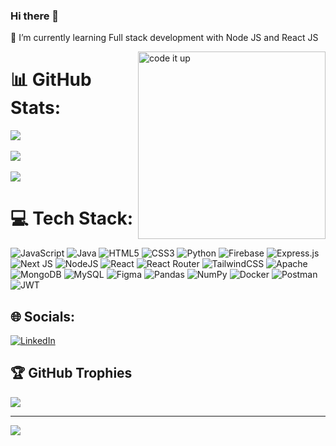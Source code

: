 ### Hi there 👋

🌱 I’m currently learning Full stack development with Node JS and React JS<br>

<img align = "right" alt = "code it up" width="300"  src = "https://media.tenor.com/_DOBjnGspYAAAAAM/code-coding.gif" />

# 📊 GitHub Stats:
![](https://github-readme-stats.vercel.app/api?username=Chaubeyankit&theme=dark&hide_border=false&include_all_commits=false&count_private=true)<br/><br/>
![](https://github-readme-streak-stats.herokuapp.com/?user=Chaubeyankit&theme=dark&hide_border=false)<br/><br/>
![](https://github-readme-stats.vercel.app/api/top-langs/?username=Chaubeyankit&theme=dark&hide_border=false&include_all_commits=false&count_private=true&layout=compact)

# 💻 Tech Stack:
![JavaScript](https://img.shields.io/badge/javascript-%23323330.svg?style=flat&logo=javascript&logoColor=%23F7DF1E) ![Java](https://img.shields.io/badge/java-%23ED8B00.svg?style=flat&logo=java&logoColor=white) ![HTML5](https://img.shields.io/badge/html5-%23E34F26.svg?style=flat&logo=html5&logoColor=white) ![CSS3](https://img.shields.io/badge/css3-%231572B6.svg?style=flat&logo=css3&logoColor=white) ![Python](https://img.shields.io/badge/python-3670A0?style=flat&logo=python&logoColor=ffdd54) ![Firebase](https://img.shields.io/badge/firebase-%23039BE5.svg?style=flat&logo=firebase) ![Express.js](https://img.shields.io/badge/express.js-%23404d59.svg?style=flat&logo=express&logoColor=%2361DAFB) ![Next JS](https://img.shields.io/badge/Next-black?style=flat&logo=next.js&logoColor=white) ![NodeJS](https://img.shields.io/badge/node.js-6DA55F?style=flat&logo=node.js&logoColor=white) ![React](https://img.shields.io/badge/react-%2320232a.svg?style=flat&logo=react&logoColor=%2361DAFB) ![React Router](https://img.shields.io/badge/React_Router-CA4245?style=flat&logo=react-router&logoColor=white) ![TailwindCSS](https://img.shields.io/badge/tailwindcss-%2338B2AC.svg?style=flat&logo=tailwind-css&logoColor=white) ![Apache](https://img.shields.io/badge/apache-%23D42029.svg?style=flat&logo=apache&logoColor=white) ![MongoDB](https://img.shields.io/badge/MongoDB-%234ea94b.svg?style=flat&logo=mongodb&logoColor=white) ![MySQL](https://img.shields.io/badge/mysql-%2300f.svg?style=flat&logo=mysql&logoColor=white) 	![Figma](https://img.shields.io/badge/figma-%23F24E1E.svg?style=flat&logo=figma&logoColor=white) ![Pandas](https://img.shields.io/badge/pandas-%23150458.svg?style=flat&logo=pandas&logoColor=white) ![NumPy](https://img.shields.io/badge/numpy-%23013243.svg?style=flat&logo=numpy&logoColor=white) ![Docker](https://img.shields.io/badge/docker-%230db7ed.svg?style=flat&logo=docker&logoColor=white) ![Postman](https://img.shields.io/badge/Postman-FF6C37?style=flat&logo=postman&logoColor=white) ![JWT](https://img.shields.io/badge/JWT-black?style=flat&logo=JSON%20web%20tokens)

## 🌐 Socials:
[![LinkedIn](https://img.shields.io/badge/LinkedIn-%230077B5.svg?logo=linkedin&logoColor=white)](https://www.linkedin.com/in/ankit1729/) 

## 🏆 GitHub Trophies
![](https://github-profile-trophy.vercel.app/?username=Chaubeyankit&theme=radical&no-frame=false&no-bg=false&margin-w=4)

---
[![](https://visitcount.itsvg.in/api?id=Chaubeyankit&icon=5&color=8)](https://visitcount.itsvg.in)

<!-- Proudly created with GPRM ( https://gprm.itsvg.in ) -->
